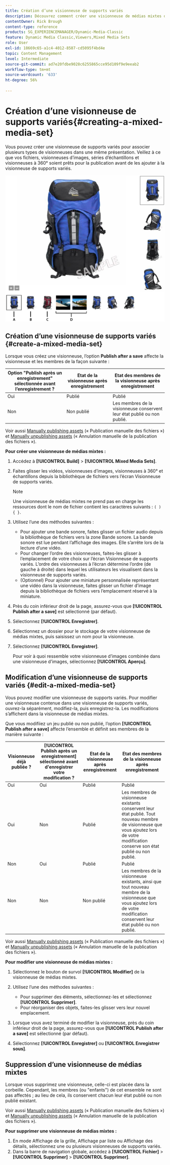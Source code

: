 ```yaml
---
title: Création d’une visionneuse de supports variés
description: Découvrez comment créer une visionneuse de médias mixtes dans Adobe Dynamic Media Classic.
contentOwner: Rick Brough
content-type: reference
products: SG_EXPERIENCEMANAGER/Dynamic-Media-Classic
feature: Dynamic Media Classic,Viewers,Mixed Media Sets
role: User
exl-id: 18669c65-a1c4-4012-8587-cd5095f4bd4e
topic: Content Management
level: Intermediate
source-git-commit: ad7e20fdbe9028c6255865cce95d109f9e9eeab2
workflow-type: tm+mt
source-wordcount: '633'
ht-degree: 56%

---
```


# Création d’une visionneuse de supports variés{#creating-a-mixed-media-set}

Vous pouvez créer une visionneuse de supports variés pour associer plusieurs types de visionneuses dans une même présentation. Veillez à ce que vos fichiers, visionneuses d’images, séries d’échantillons et visionneuses à 360° soient prêts pour la publication avant de les ajouter à la visionneuse de supports variés.

![Visionneuse de médias mixtes](/help/using/assets/mm_mixed_media_set.png)

## Création d’une visionneuse de supports variés {#create-a-mixed-media-set}

Lorsque vous créez une visionneuse, l’option **Publish after a save** affecte la visionneuse et les membres de la façon suivante :

| Option &quot;Publish après un enregistrement&quot; sélectionnée avant l’enregistrement ? | Etat de la visionneuse après enregistrement | Etat des membres de la visionneuse après enregistrement |
| --- | --- | --- |
| Oui | Publié | Publié |
| Non | Non publié | Les membres de la visionneuse conservent leur état publié ou non publié. |

Voir aussi [Manually publishing assets](publishing-files.md#manually_publishing_assets) (« Publication manuelle des fichiers ») et [Manually unpublishing assets](publishing-files.md#manually_unpublishing_assets) (« Annulation manuelle de la publication des fichiers »).

**Pour créer une visionneuse de médias mixtes :**

1. Accédez à **[!UICONTROL Build]** > **[!UICONTROL Mixed Media Sets]**.
1. Faites glisser les vidéos, visionneuses d’images, visionneuses à 360° et échantillons depuis la bibliothèque de fichiers vers l’écran Visionneuse de supports variés.

   >[!NOTE]
   >
   >Une visionneuse de médias mixtes ne prend pas en charge les ressources dont le nom de fichier contient les caractères suivants : `( ) { }`.

1. Utilisez l’une des méthodes suivantes :

   * Pour ajouter une bande sonore, faites glisser un fichier audio depuis la bibliothèque de fichiers vers la zone Bande sonore. La bande sonore est lue pendant l’affichage des images. Elle s’arrête lors de la lecture d’une vidéo.
   * Pour changer l’ordre des visionneuses, faites-les glisser à l’emplacement de votre choix sur l’écran Visionneuse de supports variés. L’ordre des visionneuses à l’écran détermine l’ordre (de gauche à droite) dans lequel les utilisateurs les visualisent dans la visionneuse de supports variés.
   * (Optionnel) Pour ajouter une miniature personnalisée représentant une vidéo dans la visionneuse, faites glisser un fichier d’image depuis la bibliothèque de fichiers vers l’emplacement réservé à la miniature.

1. Près du coin inférieur droit de la page, assurez-vous que **[!UICONTROL Publish after a save]** est sélectionné (par défaut).
1. Sélectionnez **[!UICONTROL Enregistrer]**.
1. Sélectionnez un dossier pour le stockage de votre visionneuse de médias mixtes, puis saisissez un nom pour la visionneuse.
1. Sélectionnez **[!UICONTROL Enregistrer]**.

   Pour voir à quoi ressemble votre visionneuse d’images combinée dans une visionneuse d’images, sélectionnez **[!UICONTROL Aperçu]**.

## Modification d’une visionneuse de supports variés {#edit-a-mixed-media-set}

Vous pouvez modifier une visionneuse de supports variés. Pour modifier une visionneuse contenue dans une visionneuse de supports variés, ouvrez-la séparément, modifiez-la, puis enregistrez-la. Les modifications s’affichent dans la visionneuse de médias mixtes.

Que vous modifiiez un jeu publié ou non publié, l’option **[!UICONTROL Publish after a save]** affecte l’ensemble et définit ses membres de la manière suivante :

| Visionneuse déjà publiée ? | **[!UICONTROL Publish après un enregistrement]** sélectionné avant d&#39;enregistrer votre modification ? | Etat de la visionneuse après enregistrement | Etat des membres de la visionneuse après enregistrement |
| --- |--- |--- |--- |
| Oui | Oui | Publié | Publié |
| Oui | Non | Publié | Les membres de visionneuse existants conservent leur état publié. Tout nouveau membre de visionneuse que vous ajoutez lors de votre modification conserve son état publié ou non publié. |
| Non | Oui | Publié | Publié |
| Non | Non | Non publié | Les membres de la visionneuse existants, ainsi que tout nouveau membre de la visionneuse que vous ajoutez lors de votre modification conservent leur état publié ou non publié. |

Voir aussi [Manually publishing assets](publishing-files.md#manually_publishing_assets) (« Publication manuelle des fichiers ») et [Manually unpublishing assets](publishing-files.md#manually_unpublishing_assets) (« Annulation manuelle de la publication des fichiers »).

**Pour modifier une visionneuse de médias mixtes :**

1. Sélectionnez le bouton de survol **[!UICONTROL Modifier]** de la visionneuse de médias mixtes.
1. Utilisez l’une des méthodes suivantes :

   * Pour supprimer des éléments, sélectionnez-les et sélectionnez **[!UICONTROL Supprimer]**.
   * Pour réorganiser des objets, faites-les glisser vers leur nouvel emplacement.

1. Lorsque vous avez terminé de modifier la visionneuse, près du coin inférieur droit de la page, assurez-vous que **[!UICONTROL Publish after a save]** est sélectionné (par défaut).
1. Sélectionnez **[!UICONTROL Enregistrer]** ou **[!UICONTROL Enregistrer sous]**.

## Suppression d’une visionneuse de médias mixtes

Lorsque vous supprimez une visionneuse, celle-ci est placée dans la corbeille. Cependant, les membres (ou &quot;enfants&quot;) de cet ensemble ne sont pas affectés ; au lieu de cela, ils conservent chacun leur état publié ou non publié existant.

Voir aussi [Manually publishing assets](publishing-files.md#manually_publishing_assets) (« Publication manuelle des fichiers ») et [Manually unpublishing assets](publishing-files.md#manually_unpublishing_assets) (« Annulation manuelle de la publication des fichiers »).

**Pour supprimer une visionneuse de médias mixtes :**

1. En mode Affichage de la grille, Affichage par liste ou Affichage des détails, sélectionnez une ou plusieurs visionneuses de supports variés.
1. Dans la barre de navigation globale, accédez à **[!UICONTROL Fichier]** > **[!UICONTROL Supprimer]** > **[!UICONTROL Supprimer]**.
